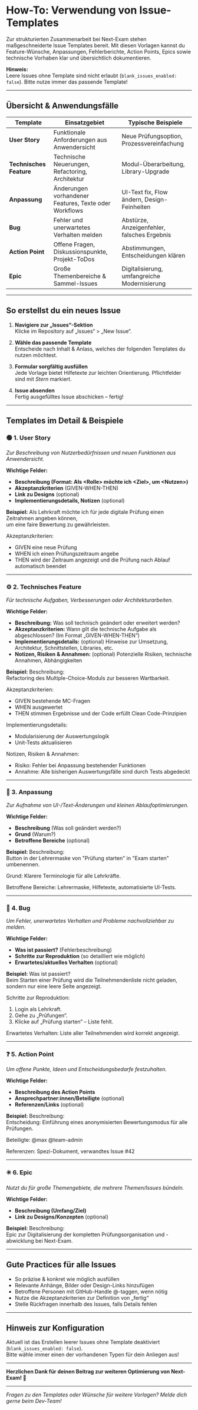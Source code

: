 # How-To: Verwendung von Issue-Templates

Zur strukturierten Zusammenarbeit bei Next-Exam stehen maßgeschneiderte Issue Templates bereit. Mit diesen Vorlagen kannst du Feature-Wünsche, Anpassungen, Fehlerberichte, Action Points, Epics sowie technische Vorhaben klar und übersichtlich dokumentieren.

**Hinweis:**  
Leere Issues ohne Template sind nicht erlaubt (`blank_issues_enabled: false`). Bitte nutze immer das passende Template!

---

## Übersicht & Anwendungsfälle

| Template            | Einsatzgebiet                                         | Typische Beispiele                         |
|---------------------|------------------------------------------------------|--------------------------------------------|
| **User Story**      | Funktionale Anforderungen aus Anwendersicht           | Neue Prüfungsoption, Prozessvereinfachung  |
| **Technisches Feature** | Technische Neuerungen, Refactoring, Architektur         | Modul-Überarbeitung, Library-Upgrade       |
| **Anpassung**       | Änderungen vorhandener Features, Texte oder Workflows | UI-Text fix, Flow ändern, Design-Feinheiten|
| **Bug**             | Fehler und unerwartetes Verhalten melden              | Abstürze, Anzeigenfehler, falsches Ergebnis|
| **Action Point**    | Offene Fragen, Diskussionspunkte, Projekt-ToDos       | Abstimmungen, Entscheidungen klären        |
| **Epic**            | Große Themenbereiche & Sammel-Issues                  | Digitalisierung, umfangreiche Modernisierung|

---

## So erstellst du ein neues Issue

1. **Navigiere zur „Issues“-Sektion**  
   Klicke im Repository auf „Issues“ > „New Issue“.

2. **Wähle das passende Template**  
   Entscheide nach Inhalt & Anlass, welches der folgenden Templates du nutzen möchtest.

3. **Formular sorgfältig ausfüllen**  
   Jede Vorlage bietet Hilfetexte zur leichten Orientierung. Pflichtfelder sind mit *Stern* markiert.

4. **Issue absenden**  
   Fertig ausgefülltes Issue abschicken – fertig!

---

## Templates im Detail & Beispiele

### 🟢 1. User Story
*Zur Beschreibung von Nutzerbedürfnissen und neuen Funktionen aus Anwendersicht.*

**Wichtige Felder:**
- **Beschreibung (Format: Als \<Rolle\> möchte ich \<Ziel\>, um \<Nutzen\>)**
- **Akzeptanzkriterien** (GIVEN-WHEN-THEN)
- **Link zu Designs** (optional)
- **Implementierungsdetails, Notizen** (optional)

**Beispiel:**
Als Lehrkraft möchte ich für jede digitale Prüfung einen Zeitrahmen angeben können,  
um eine faire Bewertung zu gewährleisten.

Akzeptanzkriterien:
- GIVEN eine neue Prüfung
- WHEN ich einen Prüfungszeitraum angebe
- THEN wird der Zeitraum angezeigt und die Prüfung nach Ablauf automatisch beendet

---

### ⚙️ 2. Technisches Feature

*Für technische Aufgaben, Verbesserungen oder Architekturarbeiten.*

**Wichtige Felder:**
- **Beschreibung:** Was soll technisch geändert oder erweitert werden?
- **Akzeptanzkriterien:** Wann gilt die technische Aufgabe als abgeschlossen? (Im Format „GIVEN-WHEN-THEN“)
- **Implementierungsdetails:** (optional) Hinweise zur Umsetzung, Architektur, Schnittstellen, Libraries, etc.
- **Notizen, Risiken & Annahmen:** (optional) Potenzielle Risiken, technische Annahmen, Abhängigkeiten

**Beispiel:**
Beschreibung:  
Refactoring des Multiple-Choice-Moduls zur besseren Wartbarkeit.

Akzeptanzkriterien:
- GIVEN bestehende MC-Fragen
- WHEN ausgewertet
- THEN stimmen Ergebnisse und der Code erfüllt Clean Code-Prinzipien

Implementierungsdetails:
- Modularisierung der Auswertungslogik
- Unit-Tests aktualisieren

Notizen, Risiken & Annahmen:
- Risiko: Fehler bei Anpassung bestehender Funktionen
- Annahme: Alle bisherigen Auswertungsfälle sind durch Tests abgedeckt

---

### 📝 3. Anpassung
*Zur Aufnahme von UI-/Text-Änderungen und kleinen Ablaufoptimierungen.*

**Wichtige Felder:**
- **Beschreibung** (Was soll geändert werden?)
- **Grund** (Warum?)
- **Betroffene Bereiche** (optional)

**Beispiel:**
Beschreibung:  
Button in der Lehrermaske von "Prüfung starten" in "Exam starten" umbenennen.

Grund:
Klarere Terminologie für alle Lehrkräfte.

Betroffene Bereiche:
Lehrermaske, Hilfetexte, automatisierte UI-Tests.

---

### 🐞 4. Bug
*Um Fehler, unerwartetes Verhalten und Probleme nachvollziehbar zu melden.*

**Wichtige Felder:**
- **Was ist passiert?** (Fehlerbeschreibung)
- **Schritte zur Reproduktion** (so detailliert wie möglich)
- **Erwartetes/aktuelles Verhalten** (optional)

**Beispiel:**
Was ist passiert?  
Beim Starten einer Prüfung wird die Teilnehmendenliste nicht geladen, sondern nur eine leere Seite angezeigt.

Schritte zur Reproduktion:
1. Login als Lehrkraft.
2. Gehe zu „Prüfungen“.
3. Klicke auf „Prüfung starten“ – Liste fehlt.

Erwartetes Verhalten:
Liste aller Teilnehmenden wird korrekt angezeigt.

---

### ❓ 5. Action Point
*Um offene Punkte, Ideen und Entscheidungsbedarfe festzuhalten.*

**Wichtige Felder:**
- **Beschreibung des Action Points**
- **Ansprechpartner:innen/Beteiligte** (optional)
- **Referenzen/Links** (optional)

**Beispiel:**
Beschreibung:  
Entscheidung: Einführung eines anonymisierten Bewertungsmodus für alle Prüfungen.

Beteiligte:
@max @team-admin

Referenzen:
Spezi-Dokument, verwandtes Issue #42

---

### ✳️ 6. Epic
*Nutzt du für große Themengebiete, die mehrere Themen/Issues bündeln.*

**Wichtige Felder:**
- **Beschreibung (Umfang/Ziel)**
- **Link zu Designs/Konzepten** (optional)

**Beispiel:**
Beschreibung:  
Epic zur Digitalisierung der kompletten Prüfungsorganisation und -abwicklung bei Next-Exam.

---

## Gute Practices für alle Issues

- So präzise & konkret wie möglich ausfüllen  
- Relevante Anhänge, Bilder oder Design-Links hinzufügen  
- Betroffene Personen mit GitHub-Handle @-taggen, wenn nötig  
- Nutze die Akzeptanzkriterien zur Definition von „fertig“  
- Stelle Rückfragen innerhalb des Issues, falls Details fehlen

---

## Hinweis zur Konfiguration

Aktuell ist das Erstellen leerer Issues ohne Template deaktiviert (`blank_issues_enabled: false`).  
Bitte wähle immer einen der vorhandenen Typen für dein Anliegen aus!

---

**Herzlichen Dank für deinen Beitrag zur weiteren Optimierung von Next-Exam! 🚀**

---

*Fragen zu den Templates oder Wünsche für weitere Vorlagen? Melde dich gerne beim Dev-Team!*
